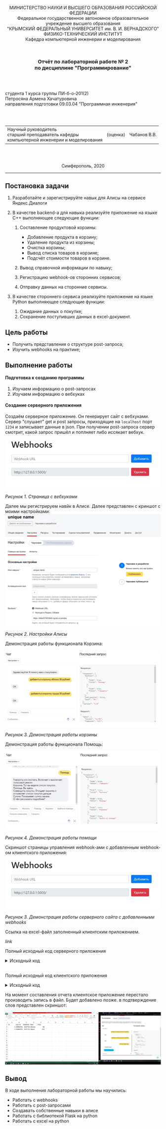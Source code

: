<p align="center">МИНИСТЕРСТВО НАУКИ  И ВЫСШЕГО ОБРАЗОВАНИЯ РОССИЙСКОЙ ФЕДЕРАЦИИ<br>
Федеральное государственное автономное образовательное учреждение высшего образования<br>
"КРЫМСКИЙ ФЕДЕРАЛЬНЫЙ УНИВЕРСИТЕТ им. В. И. ВЕРНАДСКОГО"<br>
ФИЗИКО-ТЕХНИЧЕСКИЙ ИНСТИТУТ<br>
Кафедра компьютерной инженерии и моделирования</p>
<br>
<h3 align="center">Отчёт по лабораторной работе № 2<br> по дисциплине "Программирование"</h3>

<br><br>

<p>студента 1 курса группы ПИ-б-о-201(2)<br>
Петросяна Армена Хачатуровича<br>
направления подготовки 09.03.04 "Программная инженерия"</p>


<br><br>
<table>
<tr><td>Научный руководитель<br> старший преподаватель кафедры<br> компьютерной инженерии и моделирования</td>
<td>(оценка)</td>
<td>Чабанов В.В.</td>
</tr>
</table>
<br><br>

<p align="center">Симферополь, 2020</p>
<hr>

## Постановка задачи

1. Разработайте и зарегистрируйте навык для Алисы на сервисе Яндекс.Диалоги

2. В качестве backend-a для навыка реализуйте приложение на языке С++ выполняющее следующие функции:

    1. Составление продуктовой корзины:

        - Добавление продукта в корзину;
        - Удаление продукта из корзины;
        - Очистка корзины;
        - Вывод списка товаров в корзине;
        - Подсчёт стоимости товаров в корзине.

    2. Вывод справочной информации по навыку;

    3. Регистрацию webhook-ов сторонних сервисов;

    4. Отправку данных на сторонние сервисы. 

3. В качестве стороннего сервиса реализуйте приложение на языке Python выполняющее следующие функции:

    1. Ожидание данных о покупке;
    2. Сохранение поступивших данных в excel-документ.

## Цель работы

- Получить представления о структуре post-запроса;
- Изучить webhooks на практике;

## Выполнение работы

#### Подготовка к созданию программы

1. Изучаем информацию о post-запросах
2. Изучаем информацию о вебхуках

#### Создание серверного приложения

Создаём серверное приложение. Он генерирует сайт с вебхуками. Сервер "слушает" get и post запросы, приходящие на `localhost` порт `1234` и записывает данные в json. При получении post-запроса сервер смотрит, какой запрос пришёл и поплняет либо иссякает вебхук.

![](./image/webhooks.jpg)

*Рисунок 1. Страница с вебхуками*

Далее мы регистрируем навйк в Алисе. Далее представлен с криншот с моими настройками:
![](./image/alice_settings.jpg)

*Рисунок 2. Настройки Алисы*

Демонстрация работы функционала Корзина:

![](./image/basket.jpg)

*Рисунок 3. Демонстрация работы корзины*

Демонстрация работы функционала Помощь:

![](./image/help.jpg)

*Рисунок 4. Демонстрация работы помощи*

Скриншот страницы управления webhook-ами с добавленным webhook-ом клиентского приложения:

![](./image/webhooks.jpg)

*Рисунок 3. Демонстрация работы серверного сайта с добавленными webhooks*

Ссылка на excel-файл заполненный клиентским приложением.

*link*


Полный исходный код серверного приложения

<details>
<summary>Исходный код</summary>

```c++
#include <iostream>
#include <fstream>
#include <vector>

#include <cpp_httplib/httplib.h>
#include <json/json.hpp>

using json = nlohmann::json;
using namespace httplib;

json dataJson;

std::ifstream logger("log.txt");

// Server

void replace_all(std::string& html_str, const std::string& raw_arg, const std::string& arg)
{
	size_t position = html_str.find(raw_arg);
	while (position != std::string::npos)
	{
		html_str.replace(position, raw_arg.size(), arg);
		position = html_str.find(raw_arg, position + arg.size());
	}
}

json set_data()
{
	std::ifstream data_file("data.json");
	json dataJsonTmp;
	if (data_file.is_open())
	{
		data_file >> dataJsonTmp;
		data_file.close();
	}
	else
	{
		json data;
		data["webhooks"] = json::array();
		return data;
	}
	return dataJsonTmp;
}

std::string returnHtmlStr()
{
	std::ifstream html("webhooks.html");
	std::string htmlStr;
	if (html.is_open())
	{
		std::getline(html, htmlStr, '\0');
		html.close();
	}
	else
	{
		return "";
	}

	std::string webhook_list;

	if (!dataJson["webhooks"].empty())
	{
		std::string tmp = R"(
<div class="form-row align-items-center">
    <div class="col">
        <input type="text" value="{Webhook URL}" class="form-control mb-2" disabled>
    </div>

    <div class="col">
        <button type="submit" name="del" value="{Webhook URL}" class="btn btn-danger mb-2">Удалить</button>
    </div>
</div>)";

		for (auto webhookTmp : dataJson["webhooks"])
		{
			if (webhookTmp.is_string())
			{
				replace_all(tmp, "{Webhook URL}", webhookTmp.get<std::string>());
				webhook_list += tmp;
			}
		}
	}
	replace_all(htmlStr, "{webhooks_list}", webhook_list);
	return htmlStr;
}

void gen_response_get(const Request& req, Response& res)
{
	res.set_content(returnHtmlStr(), "text/html; charset=UTF-8");
}

void data_preservation(json config)
{
	std::ofstream data_file("data.json");

	data_file << config.dump(4);
	data_file.close();
}

void gen_response_post(const Request& req, Response& res)
{


	if (req.has_param("set"))
	{
		std::string param_value = req.get_param_value("set");
		if (param_value != "")
		{
			if (!dataJson["webhooks"].empty())
			{
				bool webhook_exist = false;
				for (auto i = dataJson["webhooks"].begin();	i != dataJson["webhooks"].end(); i++)
				{
					if (i->get<std::string>() == param_value && i->is_string())
					{
						webhook_exist = true;
						break;
					}
				}
				if (!webhook_exist) {
					dataJson["webhooks"].push_back(param_value);
				}
			}
			else
			{
				dataJson["webhooks"].push_back(param_value);
			}
		}
	}
	if (req.has_param("del"))
	{
		std::string param_value = req.get_param_value("del");
		if (param_value != "")
		{
			if (!dataJson["webhooks"].empty())
			{
				for (auto i = dataJson["webhooks"].begin(); i != dataJson["webhooks"].end(); i++)
				{
					if (i->is_string() && i->get<std::string>() == param_value)
					{
						dataJson["webhooks"].erase(i);
						break;
					}
				}
			}
		}
	}
	data_preservation(dataJson);

	res.set_content(returnHtmlStr(), "text/html; charset=UTF-8");
}

// Yandex

enum speaking_mode
{
	to_be_silent,
	talk
};
enum mode
{
	def,
	help
};

json default_buttons =
{
	{
		{"title", "Помощь"},
		{"hide", true}
	},
};
json talk_button =
{
	{"title", "Говорить"},
	{"hide", true}
};
json to_be_silent_button =
{
	{"title", "Молчать"},
	{"hide", true}
};

json help_buttons =
{
	{
		{"title", "Говорить"},
		{"hide", true}
	},
	{
		{"title", "Молчать"},
		{"hide", true}
	},
	{
		{"title", "Помощь"},
		{"hide", true}
	},
	{
		{"title", "Корзина"},
		{"hide", true}
	},
	{
		{"title", "Выйти из помощи"},
		{"hide", true}
	},
	{
		{"title", "Покупка завершена"},
		{"hide", true}
	},
};

json session_list = json::array();

json gen_response(std::string text, std::string tts, json buttons, json* current_session = nullptr, bool end_session = false)
{
	json response = {
		{"response", {
			{"buttons", buttons},
			{"end_session", end_session}
		}},
		{"version", "1.0"}
	};

	if (text != "")
	{
		response["response"]["text"] = text;
	}
	
	if (current_session != nullptr && (*current_session)["voice_mode"] == talk)
	{
		if (tts != "")
		{
			response["response"]["tts"] = tts;
		}

		response["response"]["buttons"].push_back(to_be_silent_button);
	}
	else if (current_session != nullptr && (*current_session)["voice_mode"] == to_be_silent)
	{
		response["response"]["buttons"].push_back(talk_button);
	}

	return response;
}

void yandex(const Request& req, Response& res)
{
	json reqJson = json::parse(req.body);

	std::string user_id = reqJson["session"]["application"]["application_id"];
	json response;
	json* current_session = nullptr;

	for (auto& session : session_list)
	{
		if (session["user_id"] == user_id)
		{
			current_session = &session;
			break;
		}
	}

	if (reqJson["session"]["new"].get<bool>())
	{
		if (current_session != nullptr)
		{
			(*current_session)["skill_mode"] = def;
			(*current_session)["voice_mode"] = to_be_silent;
		}
		else
		{
			json session =
			{
				{"user_id", user_id},
				{"skill_mode", def},
				{"voice_mode", to_be_silent},
				{"cart", json::array()}
			};
			
			session_list.push_back(session);
			current_session = &session_list[session_list.size() - 1];
		}

		json response = gen_response("Здравствуйте! Я помогу вам с покупками.", "Здр+авствуйте! Я помог+у вам с пок+упками.", default_buttons, current_session);

		res.set_content(response.dump(2), "text/json; charset=UTF-8");
		return;
	}

	if (current_session == nullptr)
	{
		json response = gen_response("Извините, произошла ошибка", "Извин+ите, произошл+а ош+ибка", default_buttons, current_session, true);
		
		res.set_content(response.dump(2), "text/json; charset=UTF-8");
		return;
	}

	std::string command = reqJson["request"]["command"];
	if ((*current_session)["skill_mode"] == help)
	{
		std::string text;
		std::string tts;

		if (command == "молчать")
		{
			text = "Скажите мне молчать и я буду молчать.";
			tts = "Скаж+ите мне эту молч+ать и я б+уду молч+ать.";
		}
		else if (command == "говорить")
		{
			text = "Скажите мне говорить и я буду говорить";
			tts = "Скаж+ите мне говор+ить и я буду говор+ить";
		}
		else if (command == "помощь")
		{
			text = "Вы находитесь здесь. ";
			tts = "Вы нах+одитесь здесь. ";
		}
		else if (command == "корзина")
		{
			text = "Я запоминаю, что вы сохраняете и удалаяете из корзины.\n"
				"Для добавления достаточно сказать: \"Добавить в корзину \"название товара\" \"цена\" рублей\".\n"
				"Для удаления скажите: \"Удалить из корзины \"название товара\"\".";
			tts = "Я запомин+аю, что вы сохран+яете и удала+яете из корз+ины.\n"
				"Для добавл+ения дост+аточно сказ+ать: Доб+авить в корзину, название товара и цену в рублях.\n"
				"Для удал+ения скаж+ите: Удал+ить из корз+ины, назв+ание тов+ара и ц+ену в рубл+ях.";
		}
		else if (command == "покупка завершена")
		{
			text = "Если вы выбрали хотя бы один товар, я передам список покупок дальше.";
			tts = "+Если вы в+ыбрали хот+я бы один тов+ар, я перед+ам сп+исок пок+упок д+альше.";
		}
		else if (command == "выйти из помощи")
		{
			text = "Обращайся ещё.";
			tts = "Обращ+айся ещ+ё.";
			(*current_session)["skill_mode"] = def;
		}
		else if (command == "сумма")
		{
			text = "Я подсчитаю и скажу стоимость всей корзины.";
			tts = "Я подсчит+аю и скажу ст+оимость всей корз+ины.";
		}
		else
		{
			text = "К сожалению, меня еще не всему обучили. Я не знаю, что мне делать";
			tts = "К сожал+ению, мен+я еще не всем+у обуч+или. Я не знаю, что мне д+елать";
		}

		json response;
		if ((*current_session)["skill_mode"] == help)
		{
			response = gen_response(text, tts, help_buttons, current_session);
		}
		else
		{
			response = gen_response(text, tts, default_buttons, current_session);
		}
		res.set_content(response.dump(2), "text/json; charset=UTF-8");
	}
	else
	{
		if (command == "молчать")
		{
			std::string text = "Молчу, молчу";
			std::string tts;
			
			(*current_session)["voice_mode"] = to_be_silent;

			json response = gen_response(text, tts, default_buttons, current_session);
			res.set_content(response.dump(2), "text/json; charset=UTF-8");
		}
		else if (command == "говорить")
		{
			std::string text = "Хорошо.";
			std::string tts = "Хорош+о.";

			(*current_session)["voice_mode"] = talk;
			
			json response = gen_response(text, tts, default_buttons, current_session);
			res.set_content(response.dump(2), "text/json; charset=UTF-8");
		}
		else if (command == "помощь")
		{
			std::string text =
				"Говорить или молчать. Включает и выключает голосовой режим.\n"
				"Корзина. Тут вы ведете список покупок.\n"
				"Помощь. Вы здесь. \n"
				"Совершить покупку. Очищает корзину и отправляет список покупок дальше.\n"
				"Сумма. Показывает сумму заказа.\n"
				"О чём рассказать подробнее?";
			std::string tts =
				"Говор+ить или молч+ать. Включ+ает и выключ+ает голосов+ой реж+им.\n"
				"Корз+ина. Тут вы вед+ете сп+исок поку+пок.\n"
				"П+омощь. Вы здесь. \n"
				"Соверш+ить пок+упку. Очищ+ает корз+ину и отправл+яет сп+исок пок+упок д+альше.\n"
				"С+умма. Пок+азывает с+умму зак+аза.\n"
				"О чём рассказ+ать подр+обнее?";

			json response = gen_response(text, tts, help_buttons, current_session);

			(*current_session)["skill_mode"] = help;

			res.set_content(response.dump(2), "text/json; charset=UTF-8");
		}
		else if (command == "очистить корзину")
		{
			std::string text = "Корзина пуста.";
			std::string tts = "Кориз+ина пуст+а.";

			json response = gen_response(text, tts, default_buttons, current_session);

			(*current_session).erase("cart");
			(*current_session)["cart"] = json::array();
			
			res.set_content(response.dump(2), "text/json; charset=UTF-8");
		}
		else if (command == "что в корзине")
		{
			std::string text;
			std::string tts;

			if ((*current_session)["cart"].empty())
			{
				std::string text = "Корзина пуста.";
				std::string tts = "Кориз+ина пуст+а.";
			}
			else
			{
				text = "На данный момент в вашей корзине:\n";
				for (auto& elem : (*current_session)["cart"])
				{
					int price = elem["price"].get<int>();

					text += elem["item"].get<std::string>() + " в цену " + std::to_string(price);

					if (price % 10 == 0)
					{
						text += " рублей,";
					}
					else if (price % 10 == 1)
					{
						text += " рубль,";
					}
					else if (price % 10 < 5 && price % 10 > 0)
					{
						text += " рубля,";
					}
					else
					{
						text += " рублей,";
					}
				}

				text.pop_back();
				tts = text;
			}

			json response = gen_response(text, tts, default_buttons, current_session);
			res.set_content(response.dump(2), "text/json; charset=UTF-8");
		}
		else if (command == "покупка завершена")
		{
			std::string text = "Заходите ещё!";
			std::string tts = "Заход+ите ещ+ё!";

			json output =
			{
				{"user_id", user_id},
				{"cart", (*current_session)["cart"]}
			};

			json dataTmp = set_data();

			for (std::string link : dataTmp["webhooks"])
			{
				// https не работает, заменяем на http
				replace_all(link, "https://", "http://");

				// "http://" length
				const int http_length = 7;

				int i = link.find('/', http_length);

				if (i == std::string::npos)
				{
					link.push_back('/');
				}

				//Client cli("webhook.site");
				//cli.Post("/03bc9f3d-f956-466d-8af9-ccd922c65da2", output.dump(2), "application/json; charset=UTF-8");
				json response = gen_response(text, tts, default_buttons, current_session, true);
				res.set_content(response.dump(2), "text/json; charset=UTF-8");
			}

			(*current_session).erase("cart");
			(*current_session)["cart"] = json::array();

			json response = gen_response(text, tts, default_buttons, current_session, true);
			res.set_content(response.dump(2), "text/json; charset=UTF-8");
		}
		else if (command == "сумма")
		{
			std::string text;
			std::string tts;

			auto size = reqJson["request"]["nlu"]["tokens"].size();
			int sum = 0;
			for (auto& cart_item : (*current_session)["cart"])
			{
				sum += cart_item["price"].get<int>();
			}
			if (sum == 0)
			{
				text = "У вас в корзине нет товаров.";
				tts = "У вас в корз+ине нет тов+аров.";
			}
			else
			{
				text = "Сумма покупки равна " + std::to_string(sum);
				tts = "С+умма пок+упки равн+а " + std::to_string(sum);
				if (sum % 10 == 0)
				{
					text += " рублей.";
					tts += " рубл+ей.";
				}
				else if (sum % 10 == 1)
				{
					text += " рубль.";
					tts += " рубль.";
				}
				else if (sum % 10 < 5 && sum % 10 > 0)
				{
					text += " рубля.";
					tts += " рубл+я.";
				}
				else
				{
					text += " рублей.";
					tts += " рубл+ей.";
				}
			}

			json response = gen_response(text, tts, default_buttons, current_session);
			res.set_content(response.dump(2), "text/json; charset=UTF-8");
		}
		else if (command.find("добавить в корзину") == 0 || command.find("добавь в корзину") == 0)
		{
			auto size = reqJson["request"]["nlu"]["tokens"].size();

			std::string text = "ОК.";
			std::string tts = "Ок+ей.";
			
			std::string name;

			int price = 0;
			int	index = 0;
			bool index_set = false;

			for (auto object : reqJson["request"]["nlu"]["entities"])
			{
				if (object["type"].get<std::string>() == "YANDEX.NUMBER")
				{
					index = object["tokens"]["start"];
			
					int val = object["value"];
					if (val < 0)
					{
						text = "Цена не может быть отрицательной.";
						tts = "Цен+а не м+ожет б+ыть отриц+ательной.";
					}
					else if (val == 0)
					{
						text = "И это все бесплатно?";
						tts = "И это все беспл+атно?";
					}
					else
					{
						price = val;
					}

					index_set = true;
					break;
				}
			}
			if (size == 3)
			{
				text = "Что добавить в корзину.";
				tts = "Что доб+авить в корз+ину.";
			}
			else if (!index_set)
			{
				text = "Укажите цену товара.";
				tts = "Укаж+ите ц+ену тов+ара.";
			}
			else if (index == 3)
			{
				text = "Укажите название товара.";
				tts = "Укаж+ите назв+ание тов+ара.";
			}
			else
			{
				for (int i = 3; i < index; ++i)
				{
					name += reqJson["request"]["nlu"]["tokens"][i].get<std::string>();
					name += " ";
				}
				name.pop_back();
				json item = {
					{"item",  name},
					{"price", price}
				};
				(*current_session)["cart"].push_back(item);
			}

			json response = gen_response(text, tts, default_buttons, current_session);

			res.set_content(response.dump(2), "text/json; charset=UTF-8");
		}
		else if (command.find("удалить из корзины") == 0 || command.find("удали из корзины") == 0
			|| command.find("убрать из корзины") == 0 || command.find("убери из корзины") == 0)
		{
			auto size = reqJson["request"]["nlu"]["tokens"].size();

			std::string text;
			std::string tts;

			std::string name;

			for (int i = 3; i < size; ++i)
			{
				name += reqJson["request"]["nlu"]["tokens"][i].get<std::string>();
				name += " ";
			}
			bool item_found = false;
			int	item_index = 0;

			if (name == "")
			{
				text = "Скажите, что убирать.";
				tts = "Скаж+ите, что убир+ать.";
			}
			else
			{
				name.pop_back();
				for (auto& cart_item : (*current_session)["cart"])
				{
					if (cart_item["item"].get<std::string>() == name)
					{
						item_found = true;
						break;
					}
					++item_index;
				}
				if (!item_found)
				{
					text = "Не нашла";
					tts = "Не нашл+а.";
				}
				else
				{
					text = "Удалила.";
					tts = "Удал+ила";
					(*current_session)["cart"].erase((*current_session)["cart"].begin() + item_index);
				}
			}

			json response = gen_response(text, tts, default_buttons, current_session);
			res.set_content(response.dump(2), "text/json; charset=UTF-8");
		}
		else
		{
			std::string text = "Я не знаю такую команду.";
			std::string tts = "Я не зн+аю так+ую ком+анду.";

			json response = gen_response(text, tts, default_buttons, current_session);

			res.set_content(response.dump(2), "text/json; charset=UTF-8");
		}
	}
}
int main()
{
	if (dataJson.empty())
		dataJson = set_data();

	Server srv;

	srv.Get("/webhooks", gen_response_get);
	srv.Post("/webhooks", gen_response_post);

	/*Client cli("http://webhook.site");
	auto res = cli.Post("/03bc9f3d-f956-466d-8af9-ccd922c65da2", dataJson.dump(), "text/json");

	if (res) {
		if (res->status == 200) {
			std::cout << res->body << std::endl;
		}
		else {
			std::cout << "Status code: " << res->status << std::endl;
		}
	}
	else {
		auto err = res.error();
		std::cout << "Error code: " << err << std::endl;
	}*/

	srv.Post("/yandex", yandex);

	srv.listen("localhost", 1234);

}
```
</details>

<br>

Полный исходный код клиентского приложения

<details>
<summary>Исходный код</summary>

```
from flask import Flask, request
import json
import datetime
import openpyxl
import os.path

app = Flask(__name__)


def write_xls():
    global max_line, buff

    book = openpyxl.load_workbook('data.xlsx')
    sheet = book.active

    for raw in buff:
        for i in range(5):
            sheet.cell(max_line, i + 1).value = raw[i]
        max_line += 1

    book.save('data.xlsx')
    book.close

    buff.clear()


@app.route('/', methods=['POST'])
def index():
    global buff, max_id
    req_json = request.get_json()
    req_time = datetime.datetime.now().time()

    for it in req_json['cart']:
        raw = [max_id, req_json['user_id'], req_time, it['item'], it['price']]
        max_id += 1

        buff.append(raw)

    if len(buff) > 0:
        write_xls()

    return '0'


if __name__ == "__main__":
    global buff, max_id, max_line
    buff = []
    max_id = 1
    max_line = 2


if not os.path.exists('data.xlsx'):
    book = openpyxl.Workbook()
    sheet = book.active

    sheet['A1'].value = 'N'
    sheet['B1'].value = 'User ID'
    sheet['C1'].value = 'Datetime'
    sheet['D1'].value = 'Item'
    sheet['E1'].value = 'Prise'

    book.save('data.xlsx')
    book.close


app.run()


```
</details>

На момент составления отчета клиентское приложение перестало производить запись в файл. Будет добавлено позже. в подтверждение слов представлен скриншот: 

![](./image/excel.jpg)

## Вывод

В ходе выполнения лабораторной работы мы научились:

- Работать с webhooks
- Работать с post-запросами
- Создавать собственные навыки в алисе
- Работать с библиотекой Flask на python
- Работать с excel на python